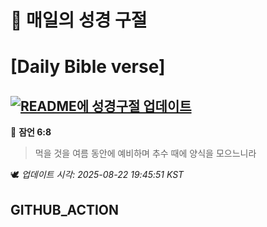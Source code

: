 # 🙏 매일의 성경 구절
# [Daily Bible verse]
## [![README에 성경구절 업데이트](https://github.com/DONGSUKA/first_test/actions/workflows/update-readme-bible.yml/badge.svg)](https://github.com/DONGSUKA/first_test/actions/workflows/update-readme-bible.yml)
<!-- START_BIBLE_VERSE -->
📖 **잠언 6:8**
> 먹을 것을 여름 동안에 예비하며 추수 때에 양식을 모으느니라

🕊️ _업데이트 시각: 2025-08-22 19:45:51 KST_
  <!-- END_BIBLE_VERSE -->
## GITHUB_ACTION
